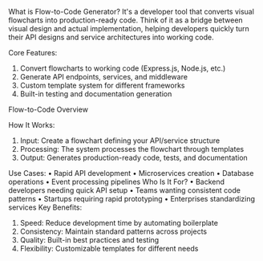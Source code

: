 What is Flow-to-Code Generator? It's a developer tool that converts visual flowcharts into production-ready code. Think of it as a bridge between visual design and actual implementation, helping developers quickly turn their API designs and service architectures into working code.

Core Features:
1.	Convert flowcharts to working code (Express.js, Node.js, etc.)
2.	Generate API endpoints, services, and middleware
3.	Custom template system for different frameworks
4.	Built-in testing and documentation generation
   
Flow-to-Code Overview

How It Works:
1.	Input: Create a flowchart defining your API/service structure
2.	Processing: The system processes the flowchart through templates
3.	Output: Generates production-ready code, tests, and documentation
   
Use Cases:
•	Rapid API development
•	Microservices creation
•	Database operations
•	Event processing pipelines
Who Is It For?
•	Backend developers needing quick API setup
•	Teams wanting consistent code patterns
•	Startups requiring rapid prototyping
•	Enterprises standardizing services
Key Benefits:
1.	Speed: Reduce development time by automating boilerplate
2.	Consistency: Maintain standard patterns across projects
3.	Quality: Built-in best practices and testing
4.	Flexibility: Customizable templates for different needs

